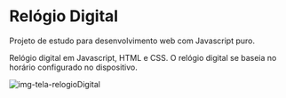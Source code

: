 # Relógio Digital

Projeto de estudo para desenvolvimento web com Javascript puro.

Relógio digital em Javascript, HTML e CSS. O relógio digital se baseia no horário configurado no dispositivo.


![img-tela-relogioDigital](https://user-images.githubusercontent.com/81998569/236643744-28073c8b-5f23-4b54-abb7-e52e8765b7fd.jpg)
